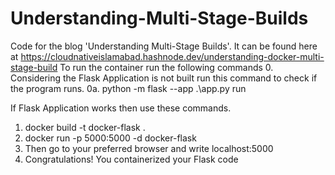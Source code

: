 # Understanding-Multi-Stage-Builds
Code for the blog 'Understanding Multi-Stage Builds'. It can be found here at https://cloudnativeislamabad.hashnode.dev/understanding-docker-multi-stage-build
To run the container run the following commands
0.  Considering the Flask Application is not built run this command to check if the program runs.
0a. python -m flask --app .\app.py run

If Flask Application works then use these commands.
1.  docker build -t docker-flask .
2.  docker run -p 5000:5000 -d docker-flask
3.  Then go to your preferred browser and write localhost:5000 
4.  Congratulations! You containerized your Flask code 
